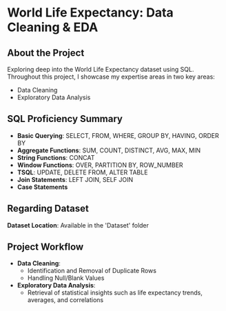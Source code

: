 # World Life Expectancy: Data Cleaning & EDA

## About the Project
Exploring deep into the World Life Expectancy dataset using SQL. Throughout this project, I showcase my expertise areas in two key areas:
- Data Cleaning
- Exploratory Data Analysis

## SQL Proficiency Summary
- **Basic Querying**: SELECT, FROM, WHERE, GROUP BY, HAVING, ORDER BY
- **Aggregate Functions**: SUM, COUNT, DISTINCT, AVG, MAX, MIN
- **String Functions**: CONCAT
- **Window Functions**: OVER, PARTITION BY, ROW_NUMBER
- **TSQL**: UPDATE, DELETE FROM, ALTER TABLE
- **Join Statements**: LEFT JOIN, SELF JOIN
- **Case Statements**

## Regarding Dataset
**Dataset Location**: Available in the 'Dataset' folder

## Project Workflow
- **Data Cleaning**: 
    - Identification and Removal of Duplicate Rows
    - Handling Null/Blank Values
- **Exploratory Data Analysis**:
    - Retrieval of statistical insights such as life expectancy trends, averages, and correlations 
